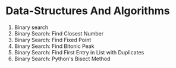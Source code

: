 # Data-Structures And Algorithms


01. Binary search
02. Binary Search: Find Closest Number
03. Binary Search: Find Fixed Point
04. Binary Search: Find Bitonic Peak
05. Binary Search: Find First Entry in List with Duplicates
06. Binary Search: Python's Bisect Method
